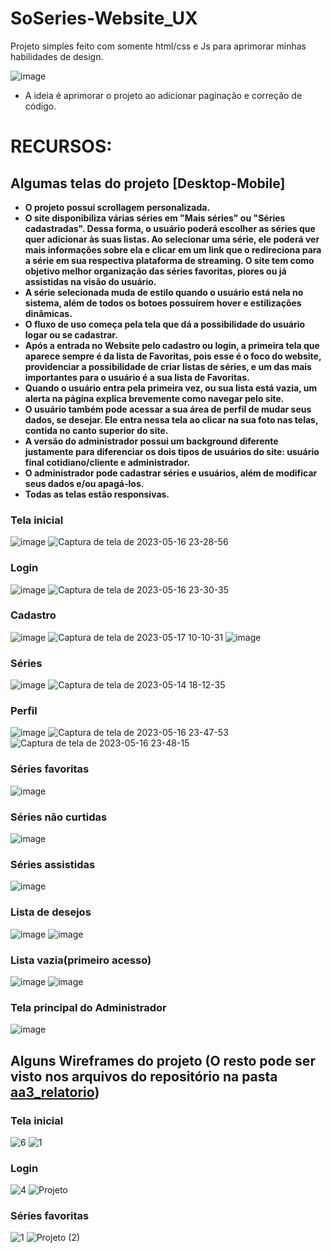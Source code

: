 # SoSeries-Website_UX
 Projeto simples feito com somente html/css e Js para aprimorar minhas habilidades de design.

![image](https://github.com/lstheus/EntregaP1A3/assets/57242457/d40a4bc1-3d50-45c1-92ae-f9d5ff62e0ae)

- A ideia é aprimorar o projeto ao adicionar paginação e correção de código.

# RECURSOS:
## Algumas telas do projeto [Desktop-Mobile] 
- **O projeto possui scrollagem personalizada.**
- **O site disponibiliza várias séries em "Mais séries" ou "Séries cadastradas". Dessa forma, o usuário poderá escolher as séries que quer adicionar às suas listas. Ao selecionar uma série, ele poderá ver mais informações sobre ela e clicar em um link que o redireciona para a série em sua respectiva plataforma de streaming. O site tem como objetivo melhor organização das séries favoritas, piores ou já assistidas na visão do usuário.**
- **A série selecionada muda de estilo quando o usuário está nela no sistema, além de todos os botoes possuírem hover e estilizações dinâmicas.**
- **O fluxo de uso começa pela tela que dá a possibilidade do usuário logar ou se cadastrar.**
- **Após a entrada no Website pelo cadastro ou login, a primeira tela que aparece sempre é da lista de Favoritas, pois esse é o foco do website, providenciar a possibilidade de criar listas de séries, e um das mais importantes para o usuário é a sua lista de Favoritas.**
- **Quando o usuário entra pela primeira vez, ou sua lista está vazia, um alerta na página explica brevemente como navegar pelo site.**
- **O usuário também pode acessar a sua área de perfil de mudar seus dados, se desejar. Ele entra nessa tela ao clicar na sua foto nas telas, contida no canto superior do site.**
- **A versão do administrador possui um background diferente justamente para diferenciar os dois tipos de usuários do site: usuário final cotidiano/cliente e administrador.**
- **O administrador pode cadastrar séries e usuários, além de modificar seus dados e/ou apagá-los.**
- **Todas as telas estão responsivas.**
### Tela inicial
![image](https://github.com/lstheus/EntregaP1A3/assets/57242457/7b7c759b-b745-4c98-88b0-4b2ea9fe190a)
![Captura de tela de 2023-05-16 23-28-56](https://github.com/lstheus/EntregaP1A3/assets/100351576/9b8654e4-e933-4467-9ae7-920dad40d41d)

### Login 
![image](https://github.com/lstheus/EntregaP1A3/assets/57242457/44a993a0-a5cf-4998-a991-e25fc61fd4e5)
![Captura de tela de 2023-05-16 23-30-35](https://github.com/lstheus/EntregaP1A3/assets/100351576/d441c3b5-bb8b-44e0-9329-7a32786ed125)


### Cadastro
![image](https://github.com/lstheus/EntregaP1A3/assets/57242457/4adbba34-23c0-4abf-b8b6-1b2f3cbc35b4)
![Captura de tela de 2023-05-17 10-10-31](https://github.com/lstheus/EntregaP1A3/assets/100351576/bd88bb61-c27a-4f84-b251-c62f1a4e5a8c)
![image](https://github.com/lstheus/EntregaP1A3/assets/100351576/976a0a47-1b41-4386-a872-df405d918557)

### Séries
![image](https://github.com/lstheus/EntregaP1A3/assets/57242457/77d95d92-cf77-48a6-bc50-bd516d206891)
![Captura de tela de 2023-05-14 18-12-35](https://github.com/lstheus/EntregaP1A3/assets/100351576/84f85525-f03b-48cf-95b6-05095484929a)

### Perfil
![image](https://github.com/lstheus/EntregaP1A3/assets/57242457/c063c4b6-19d2-459c-889b-f16ac392f520)
![Captura de tela de 2023-05-16 23-47-53](https://github.com/lstheus/EntregaP1A3/assets/100351576/fb0646a8-cb53-4993-ab4b-aca3173a1681)
![Captura de tela de 2023-05-16 23-48-15](https://github.com/lstheus/EntregaP1A3/assets/100351576/8c92a77b-3463-4ada-a39d-b52dd926a2c0)


### Séries favoritas
![image](https://github.com/lstheus/EntregaP1A3/assets/57242457/8b179064-17ef-4e9d-addd-311d440847e3)

### Séries não curtidas
![image](https://github.com/lstheus/EntregaP1A3/assets/57242457/f8a686dc-f99a-42e2-9320-63a1f49ae0fc)

### Séries assistidas
![image](https://github.com/lstheus/EntregaP1A3/assets/57242457/07229a76-e7bf-4bf6-bf49-a7d0a6299df2)

### Lista de desejos
![image](https://github.com/lstheus/EntregaP1A3/assets/57242457/d40a4bc1-3d50-45c1-92ae-f9d5ff62e0ae)
![image](https://github.com/lstheus/EntregaP1A3/assets/100351576/48f0d593-328e-44d7-a8da-5e598986895f)


### Lista vazia(primeiro acesso)
![image](https://github.com/lstheus/EntregaP1A3/assets/57242457/78017738-024f-4290-a348-4ca9d833148c)
![image](https://github.com/lstheus/EntregaP1A3/assets/100351576/68a29408-f2db-43f9-9436-fc9d2e9f7655)


### Tela principal do Administrador
![image](https://github.com/lstheus/EntregaP1A3/assets/100351576/7565a98d-0499-4bad-b496-1714c20d2e5c)

## Alguns Wireframes do projeto (O resto pode ser visto nos arquivos do repositório na pasta [aa3_relatorio](https://github.com/lstheus/EntregaP1A3/tree/master/aa3_relatorio))

### Tela inicial 
![6](https://github.com/lstheus/EntregaP1A3/assets/100351576/cb9a6de1-0208-4736-9c85-2acc15814806)
![1](https://github.com/lstheus/EntregaP1A3/assets/100351576/f3eb5814-785a-4e37-bde2-af294429ec55)

### Login
![4](https://github.com/lstheus/EntregaP1A3/assets/100351576/eb112030-e8e7-4116-ad9e-a9ee4d415f39)
![Projeto](https://github.com/lstheus/EntregaP1A3/assets/100351576/ddf1c3ad-0477-4ab1-ada0-e6d6896e5eb8)


### Séries favoritas
![1](https://github.com/lstheus/EntregaP1A3/assets/100351576/f518005e-c9a7-437b-a6b3-7e877718a692)
![Projeto (2)](https://github.com/lstheus/EntregaP1A3/assets/100351576/84269822-f4b9-4180-b3c3-e3719253ed29)



